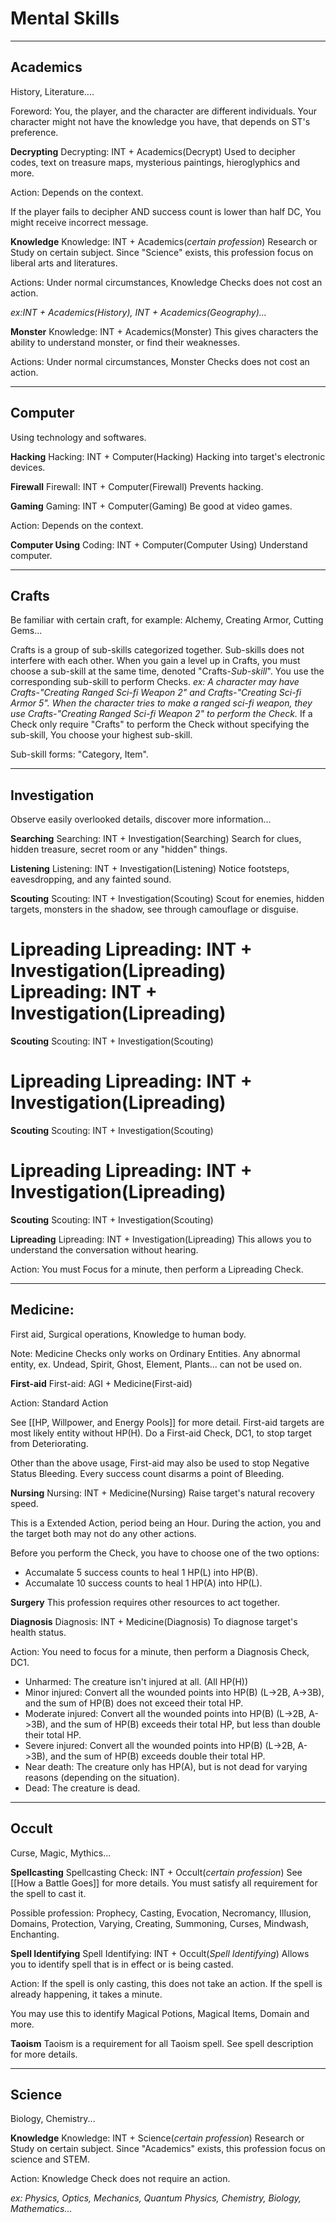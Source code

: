 # Mental Skills
---

## Academics
History, Literature....

Foreword: You, the player, and the character are different individuals. Your character might not have the knowledge you have, that depends on ST's preference.


**Decrypting**
Decrypting: INT + Academics(Decrypt)
Used to decipher codes, text on treasure maps, mysterious paintings, hieroglyphics and more.

Action: Depends on the context.

If the player fails to decipher AND success count is lower than half DC, You might receive incorrect message.


**Knowledge**
Knowledge: INT + Academics(*certain profession*)
Research or Study on certain subject. Since "Science" exists, this profession focus on liberal arts and literatures.

Actions: Under normal circumstances, Knowledge Checks does not cost an action.

*ex:INT + Academics(History), INT + Academics(Geography)...*

**Monster**
Knowledge: INT + Academics(Monster)
This gives characters the ability to understand monster, or find their weaknesses.

Actions: Under normal circumstances, Monster Checks does not cost an action.

---

## Computer
Using technology and softwares.

**Hacking**
Hacking: INT + Computer(Hacking)
Hacking into target's electronic devices.

**Firewall**
Firewall: INT + Computer(Firewall)
Prevents hacking.

**Gaming**
Gaming: INT + Computer(Gaming)
Be good at video games.

Action: Depends on the context.

**Computer Using**
Coding: INT + Computer(Computer Using)
Understand computer.


---

## Crafts
Be familiar with certain craft, for example: Alchemy, Creating Armor, Cutting Gems...

Crafts is a group of sub-skills categorized together. Sub-skills does not interfere with each other.
When you gain a level up in Crafts, you must choose a sub-skill at the same time, denoted "Crafts-*Sub-skill*". You use the corresponding sub-skill to perform Checks.
*ex: A character may have Crafts-"Creating Ranged Sci-fi Weapon 2" and Crafts-"Creating Sci-fi Armor 5". When the character tries to make a ranged sci-fi weapon, they use Crafts-"Creating Ranged Sci-fi Weapon 2" to perform the Check.*
If a Check only require "Crafts" to perform the Check without specifying the sub-skill, You choose your highest sub-skill.  

Sub-skill forms: "Category, Item".

---

## Investigation
Observe easily overlooked details, discover more information...

**Searching**
Searching: INT + Investigation(Searching)
Search for clues, hidden treasure, secret room or any "hidden" things.

**Listening**
Listening: INT + Investigation(Listening)
Notice footsteps, eavesdropping, and any fainted sound.

**Scouting**
Scouting: INT + Investigation(Scouting)
Scout for enemies, hidden targets, monsters in the shadow, see through camouflage or disguise.

**Lipreading**
Lipreading: INT + Investigation(Lipreading)
Lipreading: INT + Investigation(Lipreading)
=======

**Scouting**
Scouting: INT + Investigation(Scouting)

**Lipreading**
Lipreading: INT + Investigation(Lipreading)
=======

**Scouting**
Scouting: INT + Investigation(Scouting)

**Lipreading**
Lipreading: INT + Investigation(Lipreading)
=======

**Scouting**
Scouting: INT + Investigation(Scouting)

**Lipreading**
Lipreading: INT + Investigation(Lipreading)
This allows you to understand the conversation without hearing.

Action: You must Focus for a minute, then perform a Lipreading Check.

---

## Medicine:
First aid, Surgical operations, Knowledge to human body.

Note: Medicine Checks only works on Ordinary Entities. Any abnormal entity, ex. Undead, Spirit, Ghost, Element, Plants... can not be used on.


**First-aid**
First-aid: AGI + Medicine(First-aid)

Action: Standard Action

See [[HP, Willpower, and Energy Pools]] for more detail. First-aid targets are most likely entity without HP(H). Do a First-aid Check, DC1, to stop target from Deteriorating.

Other than the above usage, First-aid may also be used to stop Negative Status Bleeding. Every success count disarms a point of Bleeding.

**Nursing**
Nursing: INT + Medicine(Nursing)
Raise target's natural recovery speed.

This is a Extended Action, period being an Hour. During the action, you and the target both may not do any other actions.

Before you perform the Check, you have to choose one of the two options:
- Accumalate 5 success counts to heal 1 HP(L) into HP(B).
- Accumalate 10 success counts to heal 1 HP(A) into HP(L).

**Surgery**
This profession requires other resources to act together.


**Diagnosis**
Diagnosis: INT + Medicine(Diagnosis)
To diagnose target's health status.

Action: You need to focus for a minute, then perform a Diagnosis Check, DC1.

- Unharmed: The creature isn't injured at all. (All HP(H))
- Minor injured: Convert all the wounded points into HP(B) (L->2B, A->3B), and the sum of HP(B) does not exceed their total HP.
- Moderate injured: Convert all the wounded points into HP(B) (L->2B, A->3B), and the sum of HP(B) exceeds their total HP, but less than double their total HP.
- Severe injured: Convert all the wounded points into HP(B) (L->2B, A->3B), and the sum of HP(B) exceeds double their total HP.
- Near death: The creature only has HP(A), but is not dead for varying reasons (depending on the situation).
- Dead: The creature is dead.



---

## Occult
Curse, Magic, Mythics...

**Spellcasting**
Spellcasting Check: INT + Occult(*certain profession*)
See [[How a Battle Goes]] for more details.
You must satisfy all requirement for the spell to cast it.

Possible profession: Prophecy, Casting, Evocation, Necromancy, Illusion, Domains, Protection, Varying, Creating, Summoning, Curses, Mindwash, Enchanting.

**Spell Identifying**
Spell Identifying: INT + Occult(*Spell Identifying*)
Allows you to identify spell that is in effect or is being casted.

Action: If the spell is only casting, this does not take an action. If the spell is already happening, it takes a minute.

You may use this to identify Magical Potions, Magical Items, Domain and more. 

**Taoism**
Taoism is a requirement for all Taoism spell.
See spell description for more details.

---

## Science
Biology, Chemistry...

**Knowledge**
Knowledge: INT + Science(*certain profession*)
Research or Study on certain subject. Since "Academics" exists, this profession focus on science and STEM.

Action: Knowledge Check does not require an action.

*ex: Physics, Optics, Mechanics, Quantum Physics, Chemistry, Biology, Mathematics...*

